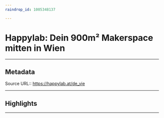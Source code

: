 ```yaml
---
raindrop_id: 1005348137

---
```


# Happylab: Dein 900m² Makerspace mitten in Wien

___
## Metadata
Source URL:: https://happylab.at/de_vie


___
## Highlights
___